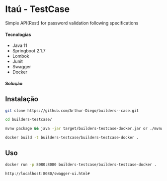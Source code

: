 # Itaú - TestCase

Simple API(Rest) for password validation following specifications
#### Tecnologias
* Java 11 
* Springboot 2.1.7
* Lombok
* Junit
* Swagger
* Docker
#### Solução

## Instalação
```bash
git clone https://github.com/Arthur-Diego/builders--case.git

cd builders-testcase/

mvnw package && java -jar target/builders-testcase-docker.jar or ./mvnw package && java -jar target/builders-testcase-docker.jar

docker build -t builders-testcase/builders-testcase-docker .
```

## Uso
```bash
docker run -p 8080:8080 builders-testcase/builders-testcase-docker .

http://localhost:8080/swagger-ui.html#
```